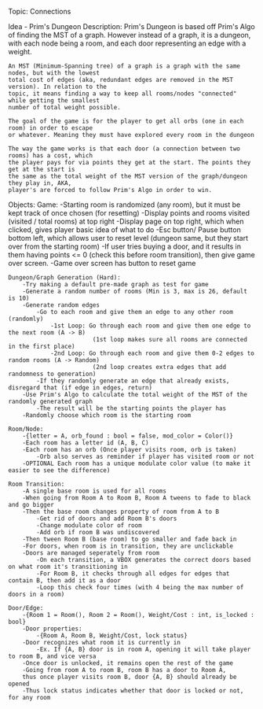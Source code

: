 Topic: Connections

Idea - Prim's Dungeon
Description: 
	Prim's Dungeon is based off Prim's Algo of finding the MST of a graph. However instead of
	a graph, it is a dungeon, with each node being a room, and each door representing an edge with
	a weight. 
	
	An MST (Minimum-Spanning tree) of a graph is a graph with the same nodes, but with the lowest
	total cost of edges (aka, redundant edges are removed in the MST version). In relation to the
	topic, it means finding a way to keep all rooms/nodes "connected" while getting the smallest
	number of total weight possible.
	
	The goal of the game is for the player to get all orbs (one in each room) in order to escape
	or whatever. Meaning they must have explored every room in the dungeon
	
	The way the game works is that each door (a connection between two rooms) has a cost, which
	the player pays for via points they get at the start. The points they get at the start is
	the same as the total weight of the MST version of the graph/dungeon they play in, AKA,
	player's are forced to follow Prim's Algo in order to win.
	
Objects:
	Game:
		-Starting room is randomized (any room), but it must be kept track of once chosen (for resetting)
		-Display points and rooms visited (visited / total rooms) at top right
		-Display page on top right, which when clicked, gives player basic idea of what to do
		-Esc button/ Pause button bottom left, which allows user to reset level 
		(dungeon same, but they start over from the starting room)
		-If user tries buying a door, and it results 
		in them having points <= 0 (check this before room transition),
		then give game over screen.
		-Game over screen has button to reset game 
		
	Dungeon/Graph Generation (Hard):
		-Try making a default pre-made graph as test for game
		-Generate a random number of rooms (Min is 3, max is 26, default is 10)
		-Generate random edges
			-Go to each room and give them an edge to any other room (randomly)
				-1st Loop: Go through each room and give them one edge to the next room (A -> B)
							(1st loop makes sure all rooms are connected in the first place)
				-2nd Loop: Go through each room and give them 0-2 edges to random rooms (A -> Random)
							(2nd loop creates extra edges that add randomness to generation)
			-If they randomly generate an edge that already exists, disregard that (if edge in edges, return)
		-Use Prim's Algo to calculate the total weight of the MST of the randomly generated graph
			-The result will be the starting points the player has
		-Randomly choose which room is the starting room
			
	Room/Node: 
		-{letter = A, orb_found : bool = false, mod_color = Color()}
		-Each room has a letter id (A, B, C)
		-Each room has an orb (Once player visits room, orb is taken)
			-Orb also serves as reminder if player has visited room or not
		-OPTIONAL Each room has a unique modulate color value (to make it easier to see the difference)
	
	Room Transition:
		-A single base room is used for all rooms
		-When going from Room A to Room B, Room A tweens to fade to black and go bigger
		-Then the base room changes property of room from A to B
			-Get rid of doors and add Room B's doors
			-Change modulate color of room
			-Add orb if room B was undiscovered
		-Then tween Room B (base room) to go smaller and fade back in
		-For doors, when room is in transition, they are unclickable
		-Doors are managed seperately from room
			-On each transition, a VBOX generates the correct doors based on what room it's transitioning in
			-For Room B, it checks through all edges for edges that contain B, then add it as a door
			-Loop this check four times (with 4 being the max number of doors in a room)
		
	Door/Edge:
		-{Room 1 = Room(), Room 2 = Room(), Weight/Cost : int, is_locked : bool}
		-Door properties:
			-{Room A, Room B, Weight/Cost, lock status}
		-Door recognizes what room it is currently in
			-Ex. If {A, B} door is in room A, opening it will take player to room B, and vice versa
		-Once door is unlocked, it remains open the rest of the game
		-Going from room A to room B, room B has a door to Room A, 
		thus once player visits room B, door {A, B} should already be opened
		-Thus lock status indicates whether that door is locked or not, for any room
		
